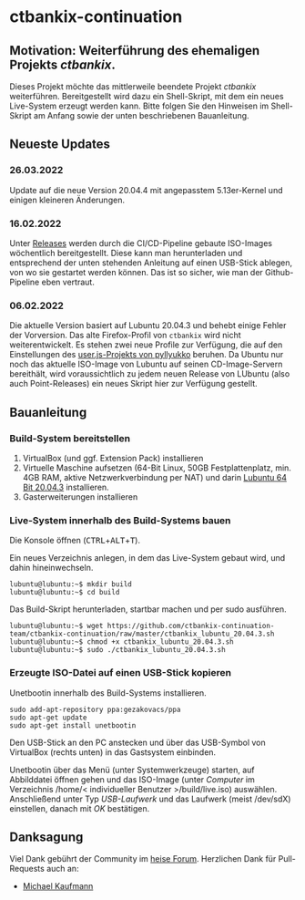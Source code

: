 # ctbankix-continuation

## Motivation: Weiterführung des ehemaligen Projekts _ctbankix_.

Dieses Projekt möchte das mittlerweile beendete Projekt _ctbankix_ weiterführen. Bereitgestellt wird dazu ein Shell-Skript, mit dem ein neues Live-System erzeugt werden kann. Bitte folgen Sie den Hinweisen im Shell-Skript am Anfang sowie der unten beschriebenen Bauanleitung.


## Neueste Updates

### 26.03.2022
Update auf die neue Version 20.04.4 mit angepasstem 5.13er-Kernel und einigen kleineren Änderungen.

### 16.02.2022
Unter [Releases](https://github.com/ctbankix-continuation-team/ctbankix-continuation/releases) werden durch die CI/CD-Pipeline gebaute ISO-Images wöchentlich bereitgestellt. Diese kann man herunterladen und entsprechend der unten stehenden Anleitung auf einen USB-Stick ablegen, von wo sie gestartet werden können. Das ist so sicher, wie man der Github-Pipeline eben vertraut.

### 06.02.2022
Die aktuelle Version basiert auf Lubuntu 20.04.3 und behebt einige Fehler der Vorversion. Das alte Firefox-Profil von `ctbankix` wird nicht weiterentwickelt. Es stehen zwei neue Profile zur Verfügung, die auf den Einstellungen des [user.js-Projekts von pyllyukko](https://github.com/pyllyukko/user.js) beruhen. Da Ubuntu nur noch das aktuelle ISO-Image von Lubuntu auf seinen CD-Image-Servern bereithält, wird voraussichtlich zu jedem neuen Release von LUbuntu (also auch Point-Releases) ein neues Skript hier zur Verfügung gestellt.


## Bauanleitung

### Build-System bereitstellen

1. VirtualBox (und ggf. Extension Pack) installieren
2. Virtuelle Maschine aufsetzen (64-Bit Linux, 50GB Festplattenplatz, min. 4GB RAM, aktive Netzwerkverbindung per NAT) und darin [Lubuntu 64 Bit 20.04.3](http://cdimage.ubuntu.com/lubuntu/releases/20.04/release/lubuntu-20.04.3-desktop-amd64.iso) installieren.
3. Gasterweiterungen installieren

### Live-System innerhalb des Build-Systems bauen

Die Konsole öffnen (<kbd>CTRL</kbd>+<kbd>ALT</kbd>+<kbd>T</kbd>).

Ein neues Verzeichnis anlegen, in dem das Live-System gebaut wird, und dahin hineinwechseln.

```shell
lubuntu@lubuntu:~$ mkdir build
lubuntu@lubuntu:~$ cd build
```

Das Build-Skript herunterladen, startbar machen und per sudo ausführen.

```shell
lubuntu@lubuntu:~$ wget https://github.com/ctbankix-continuation-team/ctbankix-continuation/raw/master/ctbankix_lubuntu_20.04.3.sh
lubuntu@lubuntu:~$ chmod +x ctbankix_lubuntu_20.04.3.sh
lubuntu@lubuntu:~$ sudo ./ctbankix_lubuntu_20.04.3.sh
```

### Erzeugte ISO-Datei auf einen USB-Stick kopieren

Unetbootin innerhalb des Build-Systems installieren.

```shell
sudo add-apt-repository ppa:gezakovacs/ppa
sudo apt-get update
sudo apt-get install unetbootin 
```

Den USB-Stick an den PC anstecken und über das USB-Symbol von VirtualBox (rechts unten) in das Gastsystem einbinden.

Unetbootin über das Menü (unter Systemwerkzeuge) starten, auf Abbilddatei öffnen gehen und das ISO-Image (unter _Computer_ im Verzeichnis /home/< individueller Benutzer >/build/live.iso) auswählen.  Anschließend unter Typ _USB-Laufwerk_ und das Laufwerk (meist /dev/sdX) einstellen, danach mit _OK_ bestätigen.

## Danksagung

Viel Dank gebührt der Community im [heise Forum](https://www.heise.de/forum/c-t/Kommentare-zu-c-t-Artikeln/Sicheres-Online-Banking-mit-Bankix/forum-31485/). Herzlichen Dank für Pull-Requests auch an:

* [Michael Kaufmann](https://github.com/mkauf)




